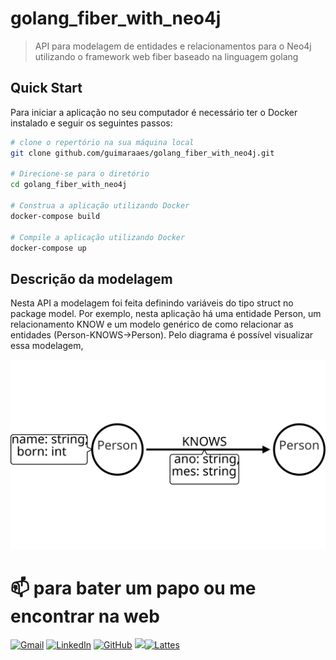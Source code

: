# golang_fiber_with_neo4j

> API para modelagem de entidades e relacionamentos para o Neo4j utilizando o framework web fiber baseado na linguagem golang

## Quick Start

Para iniciar a aplicação no seu computador é necessário ter o Docker instalado e seguir os seguintes passos:

```bash
# clone o repertório na sua máquina local
git clone github.com/guimaraaes/golang_fiber_with_neo4j.git

# Direcione-se para o diretório
cd golang_fiber_with_neo4j

# Construa a aplicação utilizando Docker
docker-compose build

# Compile a aplicação utilizando Docker
docker-compose up
```

## Descrição da modelagem

Nesta API a modelagem foi feita definindo variáveis do tipo struct no package model. Por exemplo, nesta aplicação há uma entidade Person, um relacionamento KNOW e um modelo genérico de como relacionar as entidades (Person-KNOWS->Person). Pelo diagrama é possível visualizar essa modelagem,

![img](https://raw.githubusercontent.com/guimaraaes/golang_fiber_with_neo4j/master/arrow-schema/arrows.svg)



# :mailbox: para bater um papo ou me encontrar na web
[![Gmail](https://img.shields.io/badge/-GMAIL-D14836?style=for-the-badge&logo=gmail&logoColor=white)](mailto:sguimaraaes@gmail.com)
[![LinkedIn](https://img.shields.io/badge/-LINKEDIN-0077B5?style=for-the-badge&logo=linkedin&logoColor=white)](https://www.linkedin.com/in/sara-guimar%C3%A3es-negreiros-aa2382155/)
[![GitHub](https://img.shields.io/badge/github-%23100000.svg?&style=for-the-badge&logo=github&logoColor=white)](https://guimaraaes.github.io/guimaraaes/)
[<img height="25" src="https://i.imgur.com/2iVxee6.png">![Lattes](https://img.shields.io/badge/lattes-%23100000?logoColor=blue&style=for-the-badge)](http://lattes.cnpq.br/7082901769077209)
